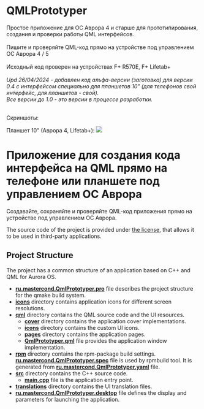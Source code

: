 # QMLPrototyper

Простое приложение для ОС Аврора 4 и старше для прототипирования, создания и проверки работы QML интерфейсов.
<br><br>
Пишите и проверяйте QML-код прямо на устройстве под управлением ОС Аврора 4 / 5
<br><br>
Исходный код проверен на устройствах F+ R570E, F+ Lifetab+
<br><br>
<i>Upd 26/04/2024 - добавлен код альфа-версии (заготовка) для версии 0.4 с интерфейсом специально для планшетов 10" (для телефонов свой интерфейс, для планшетов - свой).<br>
Все версии до 1.0 - это версии в процессе разработки.
</i>
<br><br>

Скриншоты:

Планшет 10" (Аврора 4, Lifetab+):
<img src="https://github.com/mastercond-comp/QMLPrototyper/blob/main/screenshot_0.4_tab.png?raw=true">


# Приложение для создания кода интерфейса на QML прямо на телефоне или планшете под управлением ОС Аврора

Создавайте, сохраняйте и проверяйте QML-код приложения прямо на устройстве под управлением ОС Аврора. 

The source code of the project is provided under
[the license](LICENSE.BSD-3-CLAUSE.md),
that allows it to be used in third-party applications.

## Project Structure

The project has a common structure
of an application based on C++ and QML for Aurora OS.

* **[ru.mastercond.QmlPrototyper.pro](ru.mastercond.QmlPrototyper.pro)** file
  describes the project structure for the qmake build system.
* **[icons](icons)** directory contains application icons for different screen resolutions.
* **[qml](qml)** directory contains the QML source code and the UI resources.
  * **[cover](qml/cover)** directory contains the application cover implementations.
  * **[icons](qml/icons)** directory contains the custom UI icons.
  * **[pages](qml/pages)** directory contains the application pages.
  * **[QmlPrototyper.qml](qml/QmlPrototyper.qml)** file
    provides the application window implementation.
* **[rpm](rpm)** directory contains the rpm-package build settings.
  **[ru.mastercond.QmlPrototyper.spec](rpm/ru.mastercond.QmlPrototyper.spec)** file is used by rpmbuild tool.
  It is generated from **[ru.mastercond.QmlPrototyper.yaml](rpm/ru.mastercond.QmlPrototyper.yaml)** file.
* **[src](src)** directory contains the C++ source code.
  * **[main.cpp](src/main.cpp)** file is the application entry point.
* **[translations](translations)** directory contains the UI translation files.
* **[ru.mastercond.QmlPrototyper.desktop](ru.mastercond.QmlPrototyper.desktop)** file
  defines the display and parameters for launching the application.